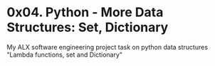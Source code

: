 # 0x04. Python - More Data Structures: Set, Dictionary
My ALX software engineering project task on python data structures "Lambda functions, set and Dictionary"
